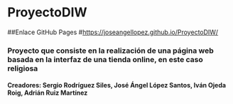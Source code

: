 # ProyectoDIW
##Enlace GitHub Pages
#https://joseangellopez.github.io/ProyectoDIW/ 

### Proyecto que consiste en la realización de una página web basada en la interfaz de una tienda online, en este caso religiosa

#### Creadores: Sergio Rodríguez Siles, José Ángel López Santos, Iván Ojeda Roig, Adrián Ruiz Martínez
